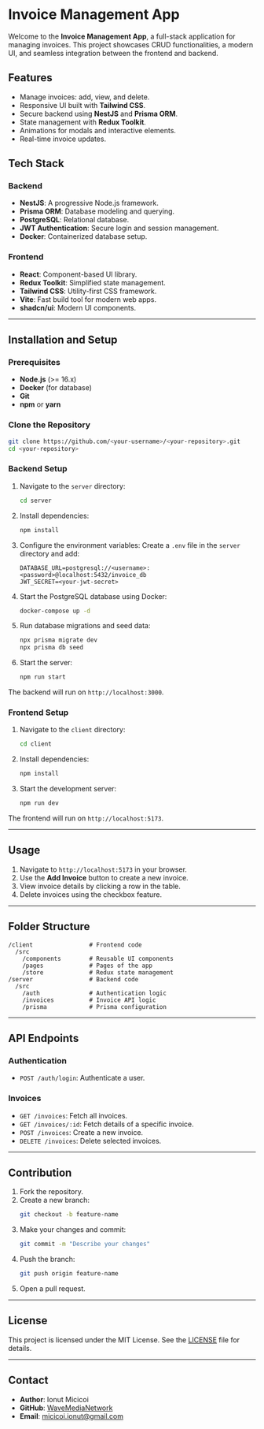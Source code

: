 
# Invoice Management App

Welcome to the **Invoice Management App**, a full-stack application for managing invoices. This project showcases CRUD functionalities, a modern UI, and seamless integration between the frontend and backend.

## Features

- Manage invoices: add, view, and delete.
- Responsive UI built with **Tailwind CSS**.
- Secure backend using **NestJS** and **Prisma ORM**.
- State management with **Redux Toolkit**.
- Animations for modals and interactive elements.
- Real-time invoice updates.

## Tech Stack

### Backend
- **NestJS**: A progressive Node.js framework.
- **Prisma ORM**: Database modeling and querying.
- **PostgreSQL**: Relational database.
- **JWT Authentication**: Secure login and session management.
- **Docker**: Containerized database setup.

### Frontend
- **React**: Component-based UI library.
- **Redux Toolkit**: Simplified state management.
- **Tailwind CSS**: Utility-first CSS framework.
- **Vite**: Fast build tool for modern web apps.
- **shadcn/ui**: Modern UI components.

---

## Installation and Setup

### Prerequisites
- **Node.js** (>= 16.x)
- **Docker** (for database)
- **Git**
- **npm** or **yarn**

### Clone the Repository
```bash
git clone https://github.com/<your-username>/<your-repository>.git
cd <your-repository>
```

### Backend Setup
1. Navigate to the `server` directory:
   ```bash
   cd server
   ```

2. Install dependencies:
   ```bash
   npm install
   ```

3. Configure the environment variables:
   Create a `.env` file in the `server` directory and add:
   ```env
   DATABASE_URL=postgresql://<username>:<password>@localhost:5432/invoice_db
   JWT_SECRET=<your-jwt-secret>
   ```

4. Start the PostgreSQL database using Docker:
   ```bash
   docker-compose up -d
   ```

5. Run database migrations and seed data:
   ```bash
   npx prisma migrate dev
   npx prisma db seed
   ```

6. Start the server:
   ```bash
   npm run start
   ```

The backend will run on `http://localhost:3000`.

### Frontend Setup
1. Navigate to the `client` directory:
   ```bash
   cd client
   ```

2. Install dependencies:
   ```bash
   npm install
   ```

3. Start the development server:
   ```bash
   npm run dev
   ```

The frontend will run on `http://localhost:5173`.

---

## Usage

1. Navigate to `http://localhost:5173` in your browser.
2. Use the **Add Invoice** button to create a new invoice.
3. View invoice details by clicking a row in the table.
4. Delete invoices using the checkbox feature.

---

## Folder Structure

```
/client                # Frontend code
  /src
    /components        # Reusable UI components
    /pages             # Pages of the app
    /store             # Redux state management
/server                # Backend code
  /src
    /auth              # Authentication logic
    /invoices          # Invoice API logic
    /prisma            # Prisma configuration
```

---

## API Endpoints

### Authentication
- `POST /auth/login`: Authenticate a user.

### Invoices
- `GET /invoices`: Fetch all invoices.
- `GET /invoices/:id`: Fetch details of a specific invoice.
- `POST /invoices`: Create a new invoice.
- `DELETE /invoices`: Delete selected invoices.

---

## Contribution

1. Fork the repository.
2. Create a new branch:
   ```bash
   git checkout -b feature-name
   ```
3. Make your changes and commit:
   ```bash
   git commit -m "Describe your changes"
   ```
4. Push the branch:
   ```bash
   git push origin feature-name
   ```
5. Open a pull request.

---

## License

This project is licensed under the MIT License. See the [LICENSE](LICENSE) file for details.

---

## Contact

- **Author**: Ionut Micicoi
- **GitHub**: [WaveMediaNetwork](https://github.com/WaveMediaNetwork)
- **Email**: micicoi.ionut@gmail.com
